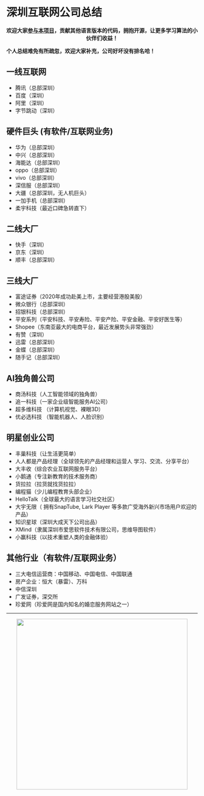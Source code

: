 
# 深圳互联网公司总结

<p align="center"><strong>欢迎大家<a href="https://mp.weixin.qq.com/s/tqCxrMEU-ajQumL1i8im9A">参与本项目</a>，贡献其他语言版本的代码，拥抱开源，让更多学习算法的小伙伴们收益！</strong></p>

**个人总结难免有所疏忽，欢迎大家补充，公司好坏没有排名哈！**

## 一线互联网

* 腾讯（总部深圳）
* 百度（深圳）
* 阿里（深圳）
* 字节跳动（深圳）

## 硬件巨头 (有软件/互联网业务)

* 华为（总部深圳）
* 中兴（总部深圳）
* 海能达（总部深圳）
* oppo（总部深圳）
* vivo（总部深圳）
* 深信服（总部深圳）
* 大疆（总部深圳，无人机巨头）
* 一加手机（总部深圳）
* 柔宇科技（最近口碑急转直下）

## 二线大厂

* 快手（深圳）
* 京东（深圳）
* 顺丰（总部深圳）

## 三线大厂

* 富途证券（2020年成功赴美上市，主要经营港股美股）
* 微众银行（总部深圳）
* 招银科技（总部深圳）
* 平安系列（平安科技、平安寿险、平安产险、平安金融、平安好医生等）
* Shopee（东南亚最大的电商平台，最近发展势头非常强劲）
* 有赞（深圳）
* 迅雷（总部深圳）
* 金蝶（总部深圳）
* 随手记（总部深圳）

## AI独角兽公司

* 商汤科技（人工智能领域的独角兽）
* 追一科技（一家企业级智能服务AI公司）
* 超多维科技 （计算机视觉、裸眼3D）
* 优必选科技 （智能机器人、人脸识别）

## 明星创业公司

* 丰巢科技（让生活更简单）
* 人人都是产品经理（全球领先的产品经理和运营人 学习、交流、分享平台）
* 大丰收（综合农业互联网服务平台）
* 小鹅通（专注新教育的技术服务商）
* 货拉拉（拉货就找货拉拉）
* 编程猫（少儿编程教育头部企业）
* HelloTalk（全球最大的语言学习社交社区）
* 大宇无限（ 拥有SnapTube, Lark Player 等多款广受海外新兴市场用户欢迎的产品）
* 知识星球（深圳大成天下公司出品）
* XMind（隶属深圳市爱思软件技术有限公司，思维导图软件）
* 小赢科技（以技术重塑人类的金融体验）

## 其他行业（有软件/互联网业务）

* 三大电信运营商：中国移动、中国电信、中国联通
* 房产企业：恒大（暴雷）、万科
* 中信深圳
* 广发证券，深交所
* 珍爱网（珍爱网是国内知名的婚恋服务网站之一）





-----------------------
<div align="center"><img src= /pics/01二维码.jpg width=450> </img></div>
